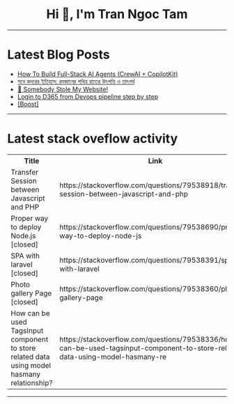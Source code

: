 <h1 align="center">Hi 👋, I'm Tran Ngoc Tam</h1>

---

# Latest Blog Posts 
<!-- BLOG-POST-LIST:START -->
- [How To Build Full-Stack AI Agents &lpar;CrewAI + CopilotKit&rpar;](https://dev.to/copilotkit/how-to-build-full-stack-ai-agents-crewai-copilotkit-1fn6)
- [সবে কদরের ইতিহাস: রমজানের পবিত্র রাতের উৎপত্তি ও তাৎপর্য](https://dev.to/rironib/sbe-kdrer-itihaas-rmjaaner-pbitr-raater-uptti-o-taapry-3nkg)
- [🤬 Somebody Stole My Website!](https://dev.to/evergrowingdev/somebody-stole-my-website-5aj5)
- [Login to D365 from Devops pipeline step by step](https://dev.to/rattlemaster/login-to-d365-from-devops-pipeline-step-by-step-ni1)
- [[Boost]](https://dev.to/fredabod/-3cg0)
<!-- BLOG-POST-LIST:END -->

---

# Latest stack oveflow activity
<table>
  <tr><th>Title</th><th>Link</th></tr>
  <!-- STACKOVERFLOW:START --><tr><td>Transfer Session between Javascript and PHP</td><td>https://stackoverflow.com/questions/79538918/transfer-session-between-javascript-and-php</td></tr><tr><td>Proper way to deploy Node.js [closed]</td><td>https://stackoverflow.com/questions/79538690/proper-way-to-deploy-node-js</td></tr><tr><td>SPA with laravel [closed]</td><td>https://stackoverflow.com/questions/79538391/spa-with-laravel</td></tr><tr><td>Photo gallery Page [closed]</td><td>https://stackoverflow.com/questions/79538360/photo-gallery-page</td></tr><tr><td>How can be used TagsInput component to store related data using model hasmany relationship?</td><td>https://stackoverflow.com/questions/79538336/how-can-be-used-tagsinput-component-to-store-related-data-using-model-hasmany-re</td></tr><!-- STACKOVERFLOW:END -->
</table>

---


